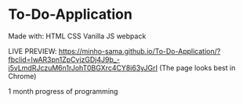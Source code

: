 # To-Do-Application

Made with:
HTML
CSS
Vanilla JS
webpack

LIVE PREVIEW: https://minho-sama.github.io/To-Do-Application/?fbclid=IwAR3pn1ZpCvjzGDj4J9b_-i5vLmdRJczuM6n1rJohT0BGXrc4CY8i63yJGrI
(The page looks best in Chrome)

1 month progress of programming